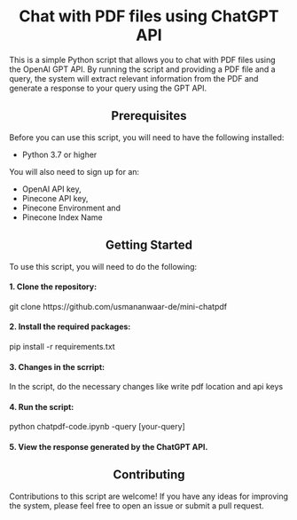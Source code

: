 <h1 align="center">Chat with PDF files using ChatGPT API</h1>

This is a simple Python script that allows you to chat with PDF files using the OpenAI GPT API. By running the script and providing a PDF file and a query, the system will extract relevant information from the PDF and generate a response to your query using the GPT API.

<h2 align="center">Prerequisites</h2>

Before you can use this script, you will need to have the following installed:

- Python 3.7 or higher

You will also need to sign up for an:

- OpenAI API key,
- Pinecone API key,
- Pinecone Environment and
- Pinecone Index Name

<h2 align="center">Getting Started</h2>

To use this script, you will need to do the following:

<h4>1. Clone the repository:</h4>
git clone https://github.com/usmananwaar-de/mini-chatpdf

<h4>2. Install the required packages:</h4>
pip install -r requirements.txt

<h4>3. Changes in the scrript:</h4>
   In the script, do the necessary changes like write pdf location and api keys

<h4>4. Run the script:</h4>
python chatpdf-code.ipynb -query [your-query]

<h4>5. View the response generated by the ChatGPT API.</h4>

<h2 align="center">Contributing</h2>

Contributions to this script are welcome! If you have any ideas for improving the system, please feel free to open an issue or submit a pull request.
